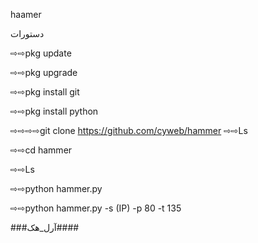 haamer



دستورات



⇨⇨pkg update

⇨⇨pkg upgrade

⇨⇨pkg install git

⇨⇨pkg install python

⇨⇨⇨⇨git clone https://github.com/cyweb/hammer
⇨⇨Ls

⇨⇨cd hammer

⇨⇨Ls

⇨⇨python hammer.py

⇨⇨python hammer.py -s (IP) -p 80 -t 135



###آرل_هک####
